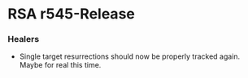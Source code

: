# RSA r545-Release
### Healers
* Single target resurrections should now be properly tracked again. Maybe for real this time.